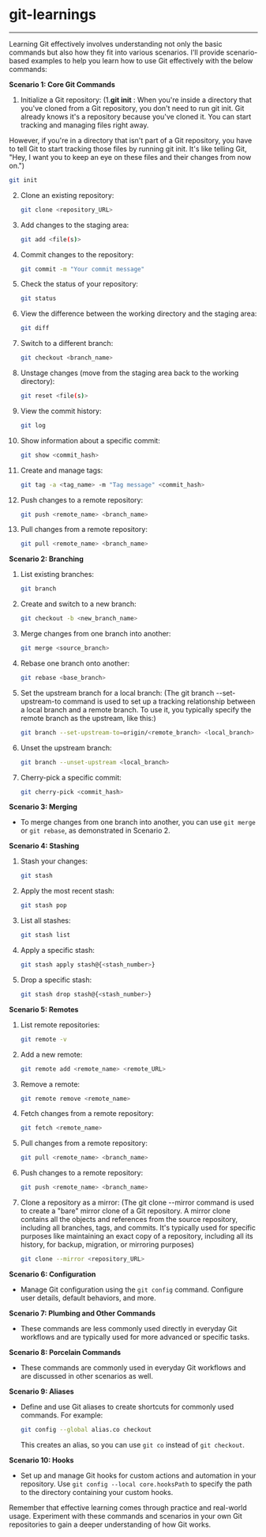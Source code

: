# git-learnings
---------------------

Learning Git effectively involves understanding not only the basic commands but also how they fit into various scenarios. I'll provide scenario-based examples to help you learn how to use Git effectively with the below commands:

**Scenario 1: Core Git Commands**

1. Initialize a Git repository: 
(1.**git init** : When you're inside a directory that you've cloned from a Git repository, you don't need to run git init. Git already knows it's a repository because you've cloned it. You can start tracking and managing files right away.

However, if you're in a directory that isn't part of a Git repository, you have to tell Git to start tracking those files by running git init. It's like telling Git, "Hey, I want you to keep an eye on these files and their changes from now on.")
   ```bash
   git init
   ```

2. Clone an existing repository:

   ```bash
   git clone <repository_URL>
   ```

3. Add changes to the staging area:

   ```bash
   git add <file(s)>
   ```

4. Commit changes to the repository:

   ```bash
   git commit -m "Your commit message"
   ```

5. Check the status of your repository:

   ```bash
   git status
   ```

6. View the difference between the working directory and the staging area:

   ```bash
   git diff
   ```

7. Switch to a different branch:

   ```bash
   git checkout <branch_name>
   ```

8. Unstage changes (move from the staging area back to the working directory):

   ```bash
   git reset <file(s)>
   ```

9. View the commit history:

   ```bash
   git log
   ```

10. Show information about a specific commit:

    ```bash
    git show <commit_hash>
    ```

11. Create and manage tags:

    ```bash
    git tag -a <tag_name> -m "Tag message" <commit_hash>
    ```

12. Push changes to a remote repository:

    ```bash
    git push <remote_name> <branch_name>
    ```

13. Pull changes from a remote repository:

    ```bash
    git pull <remote_name> <branch_name>
    ```

**Scenario 2: Branching**

1. List existing branches:

   ```bash
   git branch
   ```

2. Create and switch to a new branch:

   ```bash
   git checkout -b <new_branch_name>
   ```

3. Merge changes from one branch into another:

   ```bash
   git merge <source_branch>
   ```

4. Rebase one branch onto another:

   ```bash
   git rebase <base_branch>
   ```

5. Set the upstream branch for a local branch:
   (The git branch --set-upstream-to command is used to set up a tracking relationship between a local branch and a remote branch. To use it, you typically specify the remote branch as the upstream, like this:)
   ```bash
   git branch --set-upstream-to=origin/<remote_branch> <local_branch>
   ```

6. Unset the upstream branch:

   ```bash
   git branch --unset-upstream <local_branch>
   ```

7. Cherry-pick a specific commit:

   ```bash
   git cherry-pick <commit_hash>
   ```

**Scenario 3: Merging**

- To merge changes from one branch into another, you can use `git merge` or `git rebase`, as demonstrated in Scenario 2.

**Scenario 4: Stashing**

1. Stash your changes:

   ```bash
   git stash
   ```

2. Apply the most recent stash:

   ```bash
   git stash pop
   ```

3. List all stashes:

   ```bash
   git stash list
   ```

4. Apply a specific stash:

   ```bash
   git stash apply stash@{<stash_number>}
   ```

5. Drop a specific stash:

   ```bash
   git stash drop stash@{<stash_number>}
   ```

**Scenario 5: Remotes**

1. List remote repositories:

   ```bash
   git remote -v
   ```

2. Add a new remote:

   ```bash
   git remote add <remote_name> <remote_URL>
   ```

3. Remove a remote:

   ```bash
   git remote remove <remote_name>
   ```

4. Fetch changes from a remote repository:

   ```bash
   git fetch <remote_name>
   ```

5. Pull changes from a remote repository:

   ```bash
   git pull <remote_name> <branch_name>
   ```

6. Push changes to a remote repository:

   ```bash
   git push <remote_name> <branch_name>
   ```

7. Clone a repository as a mirror:
   (The git clone --mirror command is used to create a "bare" mirror clone of a Git repository. A mirror clone contains all the objects and references from the source repository, including all branches, tags, and commits. It's typically used for specific purposes like maintaining an exact copy of a repository, including all its history, for backup, migration, or mirroring purposes)
   ```bash
   git clone --mirror <repository_URL>
   ```

**Scenario 6: Configuration**

- Manage Git configuration using the `git config` command. Configure user details, default behaviors, and more.

**Scenario 7: Plumbing and Other Commands**

- These commands are less commonly used directly in everyday Git workflows and are typically used for more advanced or specific tasks.

**Scenario 8: Porcelain Commands**

- These commands are commonly used in everyday Git workflows and are discussed in other scenarios as well.

**Scenario 9: Aliases**

- Define and use Git aliases to create shortcuts for commonly used commands. For example:

   ```bash
   git config --global alias.co checkout
   ```

   This creates an alias, so you can use `git co` instead of `git checkout`.

**Scenario 10: Hooks**

- Set up and manage Git hooks for custom actions and automation in your repository. Use `git config --local core.hooksPath` to specify the path to the directory containing your custom hooks.

Remember that effective learning comes through practice and real-world usage. Experiment with these commands and scenarios in your own Git repositories to gain a deeper understanding of how Git works.

